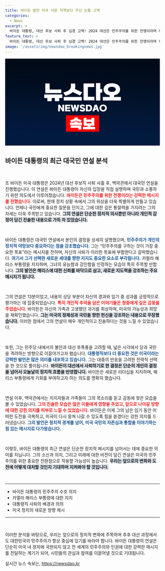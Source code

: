 ```yaml
---
title: 바이든 발언 미국 사랑 직책보다 우선 눈물 고백
categories:
  - News
excerpt: >
  바이든 대통령, 대선 후보 사퇴 후 심경 고백! 2024 대선은 민주주의를 위한 전쟁이라며 해리스 지지. 그의 미래 비전과 감동적인 연설, 그 뒷이야기가 궁금하다!
feature_text: >
  바이든 대통령, 대선 후보 사퇴 후 심경 고백! 2024 대선은 민주주의를 위한 전쟁이라며 해리스 지지. 그의 미래 비전과 감동적인 연설, 그 뒷이야기가 궁금하다!
image: '/assets/img/newsdao_breakingnews.jpg'
---
```


<p><img src="/assets/img/newsdao_breakingnews.jpg" alt="koreaapp 속보" /></p>

<h2 data-ke-size="size26">바이든 대통령의 최근 대국민 연설 분석</h2>

<p data-ke-size="size16">&nbsp;</p>

<p>조 바이든 미국 대통령은 2024년 대선 후보직 사퇴 사흘 후, 백악관에서 대국민 연설을 진행했습니다. 이 연설은 바이든 대통령이 자신의 입장을 직접 설명하며 국민과 소통하기 위한 의도에서 이루어졌습니다. <b><span style="color: #ee2323;">바이든은 민주주의를 위한 전쟁이라는 강력한 메시지를 전했습니다.</span></b> 이로써, 현재 정치 상황 속에서 그의 위상을 더욱 특별하게 만들고 있습니다. 언제나 국민에게 중요한 질문을 던지고, 그에 대한 깊은 통찰력을 가지려는 그의 자세는 더욱 주목받고 있습니다. <b><span style="background-color: #21538527;">그의 연설은 단순한 정치적 의사뿐만 아니라 개인적 감정이 담긴 진솔한 내용으로 가득 차 있었습니다.</span></b></p>

<p data-ke-size="size16">&nbsp;</p>

<p>바이든 대통령은 대국민 연설에서 본인의 결정을 상세히 설명했으며, <b><span style="color: #1a5490;">민주주의가 개인의 정치적 야망보다 중요하다는 점을 강조했습니다.</span></b> 그는 “민주주의를 구하는 것이 가장 중요한 목표”라는 메시지를 전하며, 자신의 사퇴가 이러한 목표에 부합한다고 갈파했습니다. <b><span style="color: #1a5490;">여기서 그가 선택한 새로운 세대를 향한 지지도 중요한 요소로 부각됩니다.</span></b> 카멀라 해리스 부통령을 지지하며, 그녀의 유능함과 강인함을 인정하는 모습이 특히 주목할 만합니다. <b><span style="background-color: #21538527;">그의 발언은 해리스에 대한 신뢰를 바닥으로 삼고, 새로운 지도력을 강조하는 주요 메시지가 됩니다.</span></b></p>

<p data-ke-size="size16">&nbsp;</p>

<p>그의 연설은 13분이었고, 내용의 상당 부분이 자신의 경과와 임기 중 성과를 긍정적으로 평가하는 데 집중되었습니다. <b><span style="color: #ee2323;">특히 개인적 추억을 담은 이야기들은 청중에게 깊은 감동을 주었습니다.</span></b> 바이든은 자신의 가족과 고생했던 과거를 회상하며, 미국의 가능성과 희망을 재확인했습니다. <b><span style="background-color: #21538527;">그는 미국의 정체성과 국민을 향한 헌신을 강조하는 내용으로 무장했습니다.</span></b> 이러한 점에서 그의 연설이 매우 개인적이고 진솔하다는 것을 느낄 수 있었습니다. </p>

<p data-ke-size="size16">&nbsp;</p>

<p>또한, 그는 민주당 내에서의 불안과 대선 후폭풍을 고려할 때, 넓은 시각에서 당과 국민을 격려하는 방향으로 이끌어가고자 했습니다. <b><span style="color: #1a5490;">대통령직보다 더 중요한 것은 미국이라는 강력한 발언은 많은 의미를 내포하고 있습니다.</span></b> 그는 대중의 반응을 고려한 전략적 선택을 한 것으로 풀이됩니다. <b><span style="background-color: #21538527;">바이든이 대선에서 사퇴하기로 한 결정은 단순히 개인의 결정을 넘어서 오늘날의 정치적 흐름을 반영합니다.</span></b> 바이든은 새로운 리더십을 지지하며, 해리스 부통령에게 기회를 부여하고자 하는 의도를 명확히 했습니다.</p>

<p data-ke-size="size16">&nbsp;</p>

<p>연설 이후, 백악관에서는 지지자들과 가족들이 그의 목소리를 듣고 감동에 젖은 모습을 볼 수 있었습니다. <b><span style="color: #ee2323;">그의 진솔한 모습은 많은 이들에게 영향을 주었고, 앞으로 나아갈 방향에 대한 강한 의지를 피부로 느낄 수 있었습니다.</span></b> 바이든은 이제 그의 남은 임기 동안 어떠한 도전을 극복하고, 미국이 다시 뭉쳐 나갈 수 있도록 힘을 쏟겠다는 강한 의지를 드러냈습니다. <b><span style="color: #1a5490;">그의 발언은 정치적 경계를 넘어, 미국 국민의 자존심과 통합을 이야기하는 힘 있는 메시지로 다가왔습니다.</span></b> </p>

<p data-ke-size="size16">&nbsp;</p>

<p>이렇듯, 바이든 대통령의 최근 연설은 단순한 정치적 메시지를 넘어서는 데에 중요한 의미를 지닙니다. 그의 소신과 의지, 그리고 미래에 대한 비전이 담긴 연설은 미국의 민주주의를 위한 중요한 전환점으로 작용할 가능성이 높습니다. <b><span style="background-color: #21538527;">우리는 앞으로의 변화와 도전에 어떻게 대처할 것인지 기대하며 지켜봐야 할 것입니다.</span></b> </p>

<p data-ke-size="size16">&nbsp;</p>

<hr />

<ul>
<li>바이든 대통령의 민주주의 수호 의지</li>
<li>카멀라 해리스 부통령에 대한 지지</li>
<li>대통령직 사퇴의 배경과 의의</li>
<li>미국 정치의 새로운 방향 제시</li>
</ul>

<hr />

<p data-ke-size="size16">&nbsp;</p>

<p>이러한 분석을 바탕으로, 우리는 앞으로의 정치적 변화에 주목하며 추후 대선 과정에서도 대한민국의 민주주의가 항상 중심에 있기를 바라야 합니다. 바이든 대통령의 연설은 단순히 미국 내 정치에 국한되지 않고 전 세계의 민주주의와 인권에 대한 강력한 메시지를 전달하는 계기가 되어, 시민들의 관심과 참여를 이끌어낼 것으로 기대됩니다.</p>
실시간 뉴스 속보는, <a href="https://newsdao.kr" rel="dofollow">https://newsdao.kr</a>


